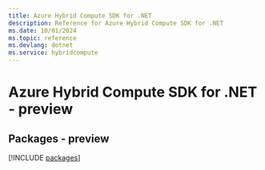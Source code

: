 ```yaml
---
title: Azure Hybrid Compute SDK for .NET
description: Reference for Azure Hybrid Compute SDK for .NET
ms.date: 10/01/2024
ms.topic: reference
ms.devlang: dotnet
ms.service: hybridcompute
---
```

# Azure Hybrid Compute SDK for .NET - preview
## Packages - preview
[!INCLUDE [packages](hybrid-compute-index.md)]